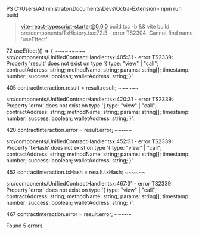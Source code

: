 PS C:\Users\Administrator\Documents\Devs\Octra-Extension> npm run build                                                                 

> vite-react-typescript-starter@0.0.0 build
> tsc -b && vite build
src/components/TxHistory.tsx:72:3 - error TS2304: Cannot find name 'useEffect'.

72   useEffect(() => {
     ~~~~~~~~~
src/components/UnifiedContractHandler.tsx:405:31 - error TS2339: Property 'result' does not exist on type '{ type: "view" | "call"; contractAddress: string; methodName: string; params: string[]; timestamp: number; success: boolean; walletAddress: string; }'.

405           contractInteraction.result = result.result;
                                  ~~~~~~

src/components/UnifiedContractHandler.tsx:420:31 - error TS2339: Property 'error' does not exist on type '{ type: "view" | "call"; contractAddress: string; methodName: string; params: string[]; timestamp: number; success: boolean; walletAddress: string; }'.

420           contractInteraction.error = result.error;
                                  ~~~~~

src/components/UnifiedContractHandler.tsx:452:31 - error TS2339: Property 'txHash' does not exist on type '{ type: "view" | "call"; contractAddress: string; methodName: string; params: string[]; timestamp: number; success: boolean; walletAddress: string; }'.

452           contractInteraction.txHash = result.txHash;
                                  ~~~~~~

src/components/UnifiedContractHandler.tsx:467:31 - error TS2339: Property 'error' does not exist on type '{ type: "view" | "call"; contractAddress: string; methodName: string; params: string[]; timestamp: number; success: boolean; walletAddress: string; }'.

467           contractInteraction.error = result.error;
                                  ~~~~~


Found 5 errors.